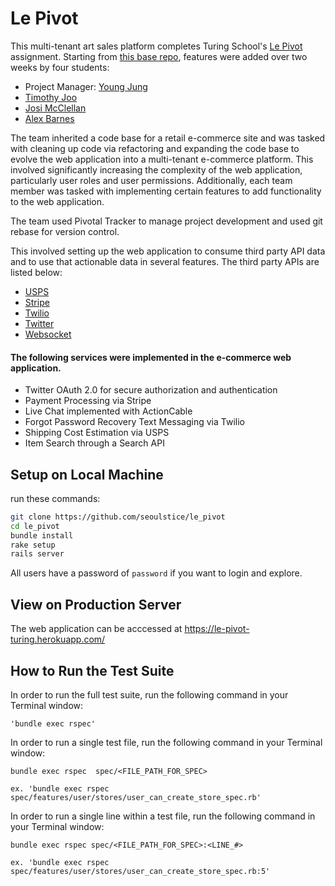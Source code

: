 # Le Pivot
This multi-tenant art sales platform completes Turing School's [Le Pivot](http://backend.turing.io/module3/projects/le_pivot) assignment.  Starting from [this base repo](https://github.com/turingschool-examples/the_pivot_base), features were added over two weeks by four students:
- Project Manager: [Young Jung](https://github.com/seoulstice)
- [Timothy Joo](https://github.com/Tyjoo26)
- [Josi McClellan](https://github.com/JosiMcClellan)
- [Alex Barnes](https://github.com/abarnes26)

The team inherited a code base for a retail e-commerce site and was tasked with cleaning up code via refactoring and expanding the code base to evolve the web application into a multi-tenant e-commerce platform. This involved significantly increasing the complexity of the web application, particularly user roles and user permissions. Additionally, each team member was tasked with implementing certain features to add functionality to the web application.

The team used Pivotal Tracker to manage project development and used git rebase for version control.

This involved setting up the web application to consume third party API data and to use that actionable data in several features. The third party APIs are listed below:

+ [USPS](https://www.usps.com/business/web-tools-apis/welcome.htm)
+ [Stripe](https://stripe.com/docs/api)
+ [Twilio](https://www.twilio.com/docs/api)
+ [Twitter](https://developer.twitter.com/en/docs)
+ [Websocket](https://www.npmjs.com/package/actioncable)

#### The following services were implemented in the e-commerce web application.

+ Twitter OAuth 2.0 for secure authorization and authentication
+ Payment Processing via Stripe
+ Live Chat implemented with ActionCable
+ Forgot Password Recovery Text Messaging via Twilio
+ Shipping Cost Estimation via USPS
+ Item Search through a Search API

## Setup on Local Machine
run these commands:
```bash
git clone https://github.com/seoulstice/le_pivot
cd le_pivot
bundle install
rake setup
rails server
```
All users have a password of `password` if you want to login and explore.

## View on Production Server
The web application can be acccessed at https://le-pivot-turing.herokuapp.com/

## How to Run the Test Suite

In order to run the full test suite, run the following command in your Terminal window:
```
'bundle exec rspec'
```
  
In order to run a single test file, run the following command in your Terminal window:
```
bundle exec rspec  spec/<FILE_PATH_FOR_SPEC>
  
ex. 'bundle exec rspec spec/features/user/stores/user_can_create_store_spec.rb'
```
  
In order to run a single line within a test file, run the following command in your Terminal window:
```
bundle exec rspec spec/<FILE_PATH_FOR_SPEC>:<LINE_#>
  
ex. 'bundle exec rspec spec/features/user/stores/user_can_create_store_spec.rb:5'
```

